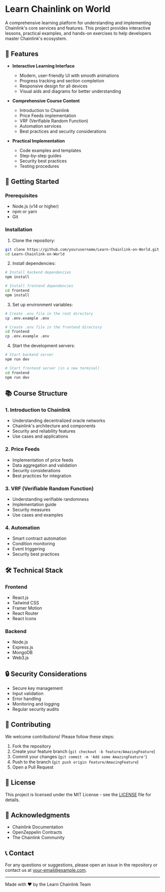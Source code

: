 # Learn Chainlink on World

A comprehensive learning platform for understanding and implementing Chainlink's core services and features. This project provides interactive lessons, practical examples, and hands-on exercises to help developers master Chainlink's ecosystem.

## 🌟 Features

- **Interactive Learning Interface**
  - Modern, user-friendly UI with smooth animations
  - Progress tracking and section completion
  - Responsive design for all devices
  - Visual aids and diagrams for better understanding

- **Comprehensive Course Content**
  - Introduction to Chainlink
  - Price Feeds implementation
  - VRF (Verifiable Random Function)
  - Automation services
  - Best practices and security considerations

- **Practical Implementation**
  - Code examples and templates
  - Step-by-step guides
  - Security best practices
  - Testing procedures

## 🚀 Getting Started

### Prerequisites

- Node.js (v14 or higher)
- npm or yarn
- Git

### Installation

1. Clone the repository:
```bash
git clone https://github.com/yourusername/Learn-Chainlink-on-World.git
cd Learn-Chainlink-on-World
```

2. Install dependencies:
```bash
# Install backend dependencies
npm install

# Install frontend dependencies
cd frontend
npm install
```

3. Set up environment variables:
```bash
# Create .env file in the root directory
cp .env.example .env

# Create .env file in the frontend directory
cd frontend
cp .env.example .env
```

4. Start the development servers:
```bash
# Start backend server
npm run dev

# Start frontend server (in a new terminal)
cd frontend
npm run dev
```

## 📚 Course Structure

### 1. Introduction to Chainlink
- Understanding decentralized oracle networks
- Chainlink's architecture and components
- Security and reliability features
- Use cases and applications

### 2. Price Feeds
- Implementation of price feeds
- Data aggregation and validation
- Security considerations
- Best practices for integration

### 3. VRF (Verifiable Random Function)
- Understanding verifiable randomness
- Implementation guide
- Security measures
- Use cases and examples

### 4. Automation
- Smart contract automation
- Condition monitoring
- Event triggering
- Security best practices

## 🛠️ Technical Stack

### Frontend
- React.js
- Tailwind CSS
- Framer Motion
- React Router
- React Icons

### Backend
- Node.js
- Express.js
- MongoDB
- Web3.js

## 🔒 Security Considerations

- Secure key management
- Input validation
- Error handling
- Monitoring and logging
- Regular security audits

## 🤝 Contributing

We welcome contributions! Please follow these steps:

1. Fork the repository
2. Create your feature branch (`git checkout -b feature/AmazingFeature`)
3. Commit your changes (`git commit -m 'Add some AmazingFeature'`)
4. Push to the branch (`git push origin feature/AmazingFeature`)
5. Open a Pull Request

## 📝 License

This project is licensed under the MIT License - see the [LICENSE](LICENSE) file for details.

## 🙏 Acknowledgments

- Chainlink Documentation
- OpenZeppelin Contracts
- The Chainlink Community

## 📞 Contact

For any questions or suggestions, please open an issue in the repository or contact us at [your-email@example.com](mailto:your-email@example.com).

---

Made with ❤️ by the Learn Chainlink Team
